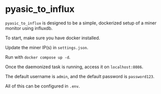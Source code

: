# pyasic_to_influx

`pyasic_to_influx` is designed to be a simple, dockerized setup of a miner monitor using influxdb.

To start, make sure you have docker installed.

Update the miner IP(s) in `settings.json`.

Run with `docker compose up -d`.

Once the daemonized task is running, access it on `localhost:8086`.

The default username is `admin`, and the default password is `password123`.

All of this can be configured in `.env`.